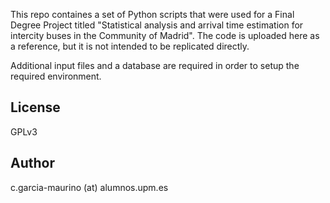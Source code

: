 This repo containes a set of Python scripts that were used for a Final Degree Project titled "Statistical analysis and arrival time estimation for intercity buses in the Community of Madrid". The code is uploaded here as a reference, but it is not intended to be replicated directly.

Additional input files and a database are required in  order to setup the required environment.


## License

GPLv3

## Author

c.garcia-maurino (at) alumnos.upm.es
